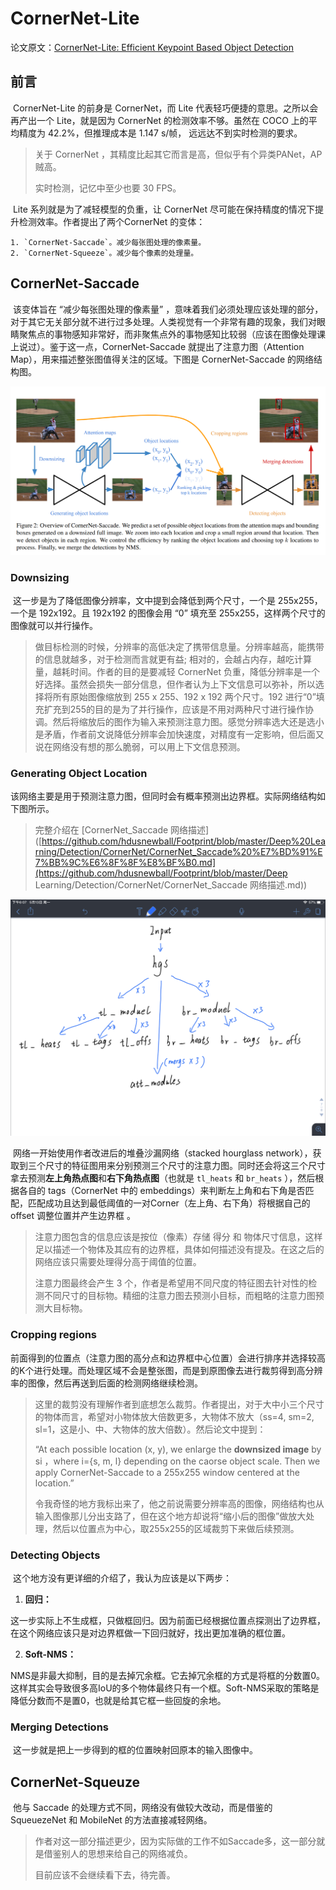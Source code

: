 # CornerNet-Lite

论文原文：[CornerNet-Lite: Efficient Keypoint Based Object Detection](https://arxiv.org/abs/1904.08900)



## 前言

​		CornerNet-Lite 的前身是 CornerNet，而 Lite 代表轻巧便捷的意思。之所以会再产出一个 Lite，就是因为 CornerNet 的检测效率不够。虽然在 COCO 上的平均精度为 42.2%，但推理成本是 1.147 s/帧， 远远达不到实时检测的要求。

> 关于 CornerNet ，其精度比起其它而言是高，但似乎有个异类PANet，AP贼高。
>
> 实时检测，记忆中至少也要 30 FPS。

​		Lite 系列就是为了减轻模型的负重，让 CornerNet 尽可能在保持精度的情况下提升检测效率。作者提出了两个CornerNet 的变体：

 	1. `CornerNet-Saccade`。减少每张图处理的像素量。
 	2. `CornerNet-Squeeze`。减少每个像素的处理量。



## CornerNet-Saccade

​		该变体旨在 “减少每张图处理的像素量” ，意味着我们必须处理应该处理的部分，对于其它无关部分就不进行过多处理。人类视觉有一个非常有趣的现象，我们对眼睛聚焦点的事物感知非常好，而非聚焦点外的事物感知比较弱（应该在图像处理课上说过）。鉴于这一点，CornerNet-Saccade 就提出了注意力图（Attention Map），用来描述整张图值得关注的区域。下图是 CornerNet-Saccade 的网络结构图。

![1557317764974](./CornerNet_Saccade.png)



### Downsizing

​		这一步是为了降低图像分辨率，文中提到会降低到两个尺寸，一个是 255x255，一个是 192x192。且 192x192 的图像会用 “0” 填充至 255x255，这样两个尺寸的图像就可以并行操作。

> 做目标检测的时候，分辨率的高低决定了携带信息量。分辨率越高，能携带的信息就越多，对于检测而言就更有益; 相对的，会越占内存，越吃计算量，越耗时间。作者的目的是要减轻 CornerNet 负重，降低分辨率是一个好选择。虽然会损失一部分信息，但作者认为上下文信息可以弥补，所以选择将所有原始图像缩放到 255 x 255、192 x 192 两个尺寸。192 进行“0”填充扩充到255的目的是为了并行操作，应该是不用对两种尺寸进行操作协调。然后将缩放后的图作为输入来预测注意力图。感觉分辨率选大还是选小是矛盾，作者前文说降低分辨率会加快速度，对精度有一定影响，但后面又说在网络没有想的那么脆弱，可以用上下文信息预测。

### Generating Object Location

​		该网络主要是用于预测注意力图，但同时会有概率预测出边界框。实际网络结构如下图所示。

> 完整介绍在 [CornerNet_Saccade 网络描述]([https://github.com/hdusnewball/Footprint/blob/master/Deep%20Learning/Detection/CornerNet/CornerNet_Saccade%20%E7%BD%91%E7%BB%9C%E6%8F%8F%E8%BF%B0.md](https://github.com/hdusnewball/Footprint/blob/master/Deep Learning/Detection/CornerNet/CornerNet_Saccade 网络描述.md))

<img src="./Generating_Object_Location.png">

​		网络一开始使用作者改进后的堆叠沙漏网络（stacked hourglass network），获取到三个尺寸的特征图用来分别预测三个尺寸的注意力图。同时还会将这三个尺寸拿去预测**左上角热点图**和**右下角热点图**（也就是 `tl_heats` 和 `br_heats` ），然后根据各自的 tags（CornerNet 中的 embeddings）来判断左上角和右下角是否匹配，匹配成功且达到最低阈值的一对Corner（左上角、右下角）将根据自己的 offset 调整位置并产生边界框 。

> 注意力图包含的信息应该是按位（像素）存储 得分 和 物体尺寸信息，这样足以描述一个物体及其应有的边界框，具体如何描述没有提及。在这之后的网络应该只需要处理得分高于阈值的位置。
>
> 注意力图最终会产生 3 个，作者是希望用不同尺度的特征图去针对性的检测不同尺寸的目标物。精细的注意力图去预测小目标，而粗略的注意力图预测大目标物。



### Cropping regions

​		前面得到的位置点（注意力图的高分点和边界框中心位置）会进行排序并选择较高的K个进行处理。而处理区域不会是整张图，而是到原图像去进行裁剪得到高分辨率的图像，然后再送到后面的检测网络继续检测。

> 这里的裁剪没有理解作者到底想怎么裁剪。作者提出，对于大中小三个尺寸的物体而言，希望对小物体放大倍数更多，大物体不放大（ss=4, sm=2, sl=1，这是小、中、大物体的放大倍数）。然后论文中提到：
>
> “At each possible location (x, y), we enlarge the **downsized image** by si ，where i={s, m, l} depending on the caorse object scale. Then we apply CornerNet-Saccade to a 255x255 window centered at the location.”
>
> 令我奇怪的地方我标出来了，他之前说需要分辨率高的图像，网络结构也从输入图像那儿分出支路了，但在这个地方却说将“缩小后的图像”做放大处理，然后以位置点为中心，取255x255的区域裁剪下来做后续预测。



### Detecting Objects

​		这个地方没有更详细的介绍了，我认为应该是以下两步：

1. **回归：**

​		这一步实际上不生成框，只做框回归。因为前面已经根据位置点探测出了边界框，在这个网络应该只是对边界框做一下回归就好，找出更加准确的框位置。

2. **Soft-NMS：**

​	NMS是非最大抑制，目的是去掉冗余框。它去掉冗余框的方式是将框的分数置0。这样其实会导致很多高IoU的多个物体最终只有一个框。Soft-NMS采取的策略是降低分数而不是置0，也就是给其它框一些回旋的余地。



### Merging Detections

​		这一步就是把上一步得到的框的位置映射回原本的输入图像中。



## CornerNet-Squeuze

​		他与 Saccade 的处理方式不同，网络没有做较大改动，而是借鉴的 SqueuezeNet 和 MobileNet 的方法直接减轻网络。

> 作者对这一部分描述更少，因为实际做的工作不如Saccade多，这一部分就是借鉴别人的思想来给自己的网络减负。
>
> 目前应该不会继续看下去，待完善。



